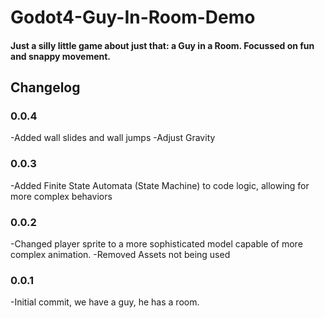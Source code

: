 # Godot4-Guy-In-Room-Demo

<h4> Just a silly little game about just that: a Guy in a Room. Focussed on fun and snappy movement. </h4>

<h2> Changelog </h2>

<h3> 0.0.4 </h3>
-Added wall slides and wall jumps
-Adjust Gravity

<h3> 0.0.3 </h3>
-Added Finite State Automata (State Machine) to code logic, allowing for more complex behaviors

<h3> 0.0.2 </h3>
-Changed player sprite to a more sophisticated model capable of more complex animation.
-Removed Assets not being used

<h3> 0.0.1 </h3>
-Initial commit, we have a guy, he has a room.
